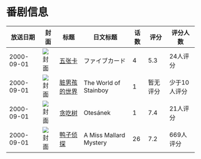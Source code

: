 # 番剧信息

|放送日期|封面|标题|日文标题|话数|评分|评分人数|
|---|---|---|---|---|---|---|
|2000-09-01|![封面](https://bangumi.tv/img/no_icon_subject.png)|[五张卡](https://bangumi.tv/subject/106061)|ファイブカード|4|5.3|24人评分|
|2000-09-01|![封面](https://lain.bgm.tv/pic/cover/c/4e/71/158033_I5ggS.jpg)|[脏男孩的世界](https://bangumi.tv/subject/158033)|The World of Stainboy|1|暂无评分|少于10人评分|
|2000-09-01|![封面](https://lain.bgm.tv/pic/cover/c/e9/22/112701_3224g.jpg)|[贪吃树](https://bangumi.tv/subject/112701)|Otesánek|1|7.4|21人评分|
|2000-09-01|![封面](https://lain.bgm.tv/pic/cover/c/05/4f/28389_cr191.jpg)|[鸭子侦探](https://bangumi.tv/subject/28389)|A Miss Mallard Mystery|26|7.2|669人评分|
